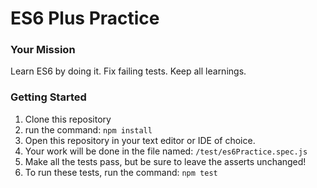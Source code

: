 # ES6 Plus Practice

### Your Mission

Learn ES6 by doing it. Fix failing tests. Keep all learnings.

### Getting Started
1. Clone this repository
1. run the command: `npm install`
1. Open this repository in your text editor or IDE of choice.
1. Your work will be done in the file named: `/test/es6Practice.spec.js`
  1.  Make all the tests pass, but be sure to leave the asserts unchanged!
1. To run these tests, run the command: `npm test`